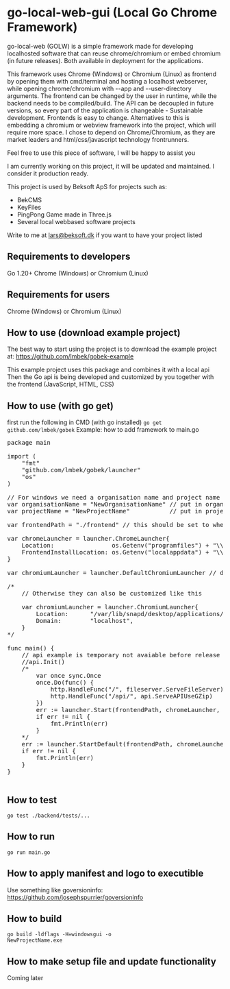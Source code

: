 # go-local-web-gui (Local Go Chrome Framework)

go-local-web (GOLW) is a simple framework made for developing localhosted software that can reuse chrome/chromium or embed chromium (in future releases). Both available in deployment for the applications.

This framework uses Chrome (Windows) or Chromium (Linux) as frontend by opening them with cmd/terminal and hosting a localhost webserver, while opening chrome/chromium with --app and --user-directory arguments. The frontend can be changed by the user in runtime, while the backend needs to be compiled/build. The API can be decoupled in future versions, so every part of the application is changeable - Sustainable development. Frontends is easy to change. Alternatives to this is embedding a chromium or webview framework into the project, which will require more space. I chose to depend on Chrome/Chromium, as they are market leaders and html/css/javascript technology frontrunners.

Feel free to use this piece of software, I will be happy to assist you

I am currently working on this project, it will be updated and maintained. I consider it production ready.

This project is used by Beksoft ApS for projects such as:
* BekCMS
* KeyFiles
* PingPong Game made in Three.js
* Several local webbased software projects

Write to me at lars@beksoft.dk if you want to have your project listed

## Requirements to developers
Go 1.20+
Chrome (Windows) or Chromium (Linux)

## Requirements for users
Chrome (Windows) or Chromium (Linux)

## How to use (download example project)
The best way to start using the project is to download the example project at:
https://github.com/lmbek/gobek-example

This example project uses this package and combines it with a local api
Then the Go api is being developed and customized by you together with the frontend (JavaScript, HTML, CSS)

## How to use (with go get)
first run the following in CMD (with go installed)
<code>go get github.com/lmbek/gobek</code>
Example: how to add framework to main.go
<pre>
package main

import (
	"fmt"
	"github.com/lmbek/gobek/launcher"
	"os"
)

// For windows we need a organisation name and project name
var organisationName = "NewOrganisationName" // put in organisation name
var projectName = "NewProjectName"           // put in project name

var frontendPath = "./frontend" // this should be set to where frontend files is (frontend folder: html, css, javascript...)

var chromeLauncher = launcher.ChromeLauncher{
	Location:                os.Getenv("programfiles") + "\\Google\\Chrome\\Application\\chrome.exe",
	FrontendInstallLocation: os.Getenv("localappdata") + "\\Google\\Chrome\\InstalledApps\\" + "DefaultOrganisationName" + "\\" + "DefaultProjectName",
}

var chromiumLauncher = launcher.DefaultChromiumLauncher // default chrome or chromium launcher settings can be used like this

/*
	// Otherwise they can also be customized like this

	var chromiumLauncher = launcher.ChromiumLauncher{
		Location:      "/var/lib/snapd/desktop/applications/chromium_chromium.desktop", // TODO: check if better location or can be customised
		Domain:        "localhost",
	}
*/

func main() {
    // api example is temporary not avaiable before release of gobek 0.7.0
	//api.Init()
	/*
		var once sync.Once
		once.Do(func() {
			http.HandleFunc("/", fileserver.ServeFileServer)
			http.HandleFunc("/api/", api.ServeAPIUseGZip)
		})
		err := launcher.Start(frontendPath, chromeLauncher, chromiumLauncher) // serves "/" as fileserver.ServeFileServer. If you want to manage "/", then use launcher.StartCustom() instead
		if err != nil {
			fmt.Println(err)
		}
	*/
	err := launcher.StartDefault(frontendPath, chromeLauncher, chromiumLauncher)
	if err != nil {
		fmt.Println(err)
	}
}

</pre>

## How to test
<code>go test ./backend/tests/...</code>

## How to run
<code>go run main.go</code>

## How to apply manifest and logo to executible
Use something like goversioninfo: https://github.com/josephspurrier/goversioninfo

## How to build
<code>go build -ldflags -H=windowsgui -o NewProjectName.exe</code>

## How to make setup file and update functionality
Coming later
